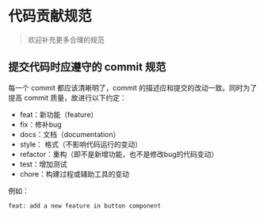 # 代码贡献规范

> 欢迎补充更多合理的规范

## 提交代码时应遵守的 commit 规范

每一个 commit 都应该清晰明了，commit 的描述应和提交的改动一致。同时为了提高 commit 质量，故进行以下约定：

* feat：新功能（feature）
* fix：修补bug
* docs：文档（documentation）
* style： 格式（不影响代码运行的变动）
* refactor：重构（即不是新增功能，也不是修改bug的代码变动）
* test：增加测试
* chore：构建过程或辅助工具的变动

例如：

```
feat: add a new feature in button component
```
